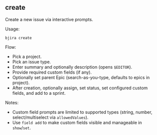 ## create

Create a new issue via interactive prompts.

Usage:

```
bjira create
```

Flow:
- Pick a project.
- Pick an issue type.
- Enter summary and optionally description (opens `$EDITOR`).
- Provide required custom fields (if any).
- Optionally set parent Epic (search-as-you-type, defaults to epics in project).
- After creation, optionally assign, set status, set configured custom fields, and add to a sprint.

Notes:
- Custom field prompts are limited to supported types (string, number, select/multiselect via `allowedValues`).
- Use `field add` to make custom fields visible and manageable in `show`/`set`.

